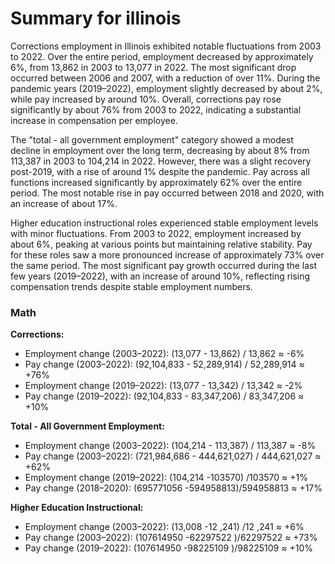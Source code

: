 # Summary for illinois

Corrections employment in Illinois exhibited notable fluctuations from 2003 to 2022. Over the entire period, employment decreased by approximately 6%, from 13,862 in 2003 to 13,077 in 2022. The most significant drop occurred between 2006 and 2007, with a reduction of over 11%. During the pandemic years (2019–2022), employment slightly decreased by about 2%, while pay increased by around 10%. Overall, corrections pay rose significantly by about 76% from 2003 to 2022, indicating a substantial increase in compensation per employee.

The "total - all government employment" category showed a modest decline in employment over the long term, decreasing by about 8% from 113,387 in 2003 to 104,214 in 2022. However, there was a slight recovery post-2019, with a rise of around 1% despite the pandemic. Pay across all functions increased significantly by approximately 62% over the entire period. The most notable rise in pay occurred between 2018 and 2020, with an increase of about 17%.

Higher education instructional roles experienced stable employment levels with minor fluctuations. From 2003 to 2022, employment increased by about 6%, peaking at various points but maintaining relative stability. Pay for these roles saw a more pronounced increase of approximately 73% over the same period. The most significant pay growth occurred during the last few years (2019–2022), with an increase of around 10%, reflecting rising compensation trends despite stable employment numbers.

### Math

**Corrections:**
- Employment change (2003–2022): (13,077 - 13,862) / 13,862 ≈ -6%
- Pay change (2003–2022): (92,104,833 - 52,289,914) / 52,289,914 ≈ +76%
- Employment change (2019–2022): (13,077 - 13,342) / 13,342 ≈ -2%
- Pay change (2019–2022): (92,104,833 - 83,347,206) / 83,347,206 ≈ +10%

**Total - All Government Employment:**
- Employment change (2003–2022): (104,214 - 113,387) / 113,387 ≈ -8%
- Pay change (2003–2022): (721,984,686 - 444,621,027) / 444,621,027 ≈ +62%
- Employment change (2019–2022): (104,214 -103570) /103570 ≈ +1%
- Pay change (2018–2020): (695771056 -594958813)/594958813 ≈ +17%

**Higher Education Instructional:**
- Employment change (2003–2022): (13,008 -12 ,241) /12 ,241 ≈ +6%
- Pay change (2003–2022): (107614950 -62297522 )/62297522 ≈ +73%
- Pay change (2019–2022): (107614950 -98225109 )/98225109 ≈ +10%